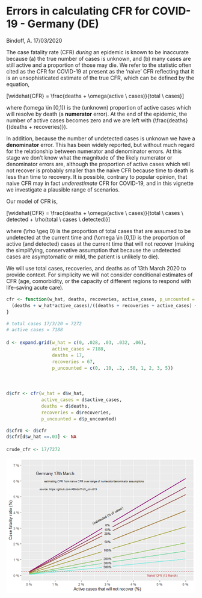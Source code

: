 Errors in calculating CFR for COVID-19 - Germany (DE)
================
Bindoff, A.
17/03/2020

The case fatality rate (CFR) *during* an epidemic is known to be
inaccurate because (a) the true number of cases is unknown, and (b) many
cases are still active and a proportion of those may die. We refer to
the statistic often cited as the CFR for COVID-19 at present as the
‘naive’ CFR reflecting that it is an unsophisticated estimate of the
true CFR, which can be defined by the equation,

\[\widehat{CFR} = \frac{deaths + \omega(active \ cases)}{total \ cases}\]

where \(\omega \in [0,1]\) is the (unknown) proportion of active cases
which will resolve by death (a **numerator** error). At the end of the
epidemic, the number of active cases becomes zero and we are left with
\(\frac{deaths}{(deaths + recoveries)}\).

In addition, because the number of undetected cases is unknown we have a
**denominator** error. This has been widely reported, but without much
regard for the relationship between numerator and denominator errors. At
this stage we don’t know what the magnitude of the likely numerator or
denominator errors are, although the proportion of active cases which
will not recover is probably smaller than the naive CFR because time to
death is less than time to recovery. It is possible, contrary to popular
opinion, that naive CFR may in fact *underestimate* CFR for COVID-19,
and in this vignette we investigate a plausible range of scenarios.

Our model of CFR is,

\[\widehat{CFR} = \frac{deaths + \omega(active \ cases)}{total \ cases \ detected + \rho(total \ cases \ detected)}\]

where \(\rho \geq 0\) is the proportion of total cases that are assumed
to be undetected at the current time and \(\omega \in [0,1]\) is the
proportion of active (and detected) cases at the current time that will
not recover (making the simplifying, conservative assumption that
because the undetected cases are asymptomatic or mild, the patient is
unlikely to die).

We will use total cases, recoveries, and deaths as of 13th March 2020 to
provide context. For simplicity we will not consider conditional
estimates of CFR (age, comorbidity, or the capacity of different regions
to respond with life-saving acute care).

``` r
cfr <- function(w_hat, deaths, recoveries, active_cases, p_uncounted = 0){
  (deaths + w_hat*active_cases)/((deaths + recoveries + active_cases) + (p_uncounted*(deaths + recoveries + active_cases)))
}
```

``` r
# total cases 17/3/20 = 7272
# active cases = 7188

d <- expand.grid(w_hat = c(0, .028, .03, .032, .06),
                 active_cases = 7188,
                 deaths = 17,
                 recoveries = 67,
                 p_uncounted = c(0, .10, .2, .50, 1, 2, 3, 5))



d$cfr <- cfr(w_hat = d$w_hat,
             active_cases = d$active_cases,
             deaths = d$deaths, 
             recoveries = d$recoveries,
             p_uncounted = d$p_uncounted)
```

``` r
d$cfr0 <- d$cfr
d$cfr[d$w_hat ==.03] <- NA

crude_cfr <- 17/7272
```

![](cfr_covid19_germany_files/figure-gfm/unnamed-chunk-4-1.png)<!-- -->

